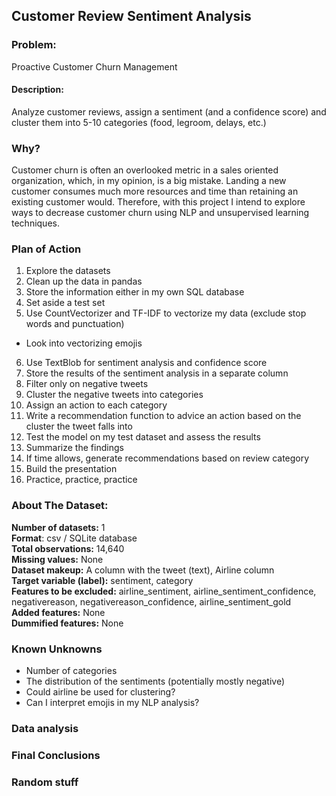 ## Customer Review Sentiment Analysis

### Problem:
Proactive Customer Churn Management

#### Description:
Analyze customer reviews, assign a sentiment (and a confidence score) and cluster them into 5-10 categories (food, legroom, delays, etc.)

### Why?
Customer churn is often an overlooked metric in a sales oriented organization, which, in my opinion, is a big mistake. Landing a new customer consumes much more resources and time than retaining an existing customer would. Therefore, with this project I intend to explore ways to decrease customer churn using NLP and unsupervised learning techniques.


### Plan of Action
1. Explore the datasets
2. Clean up the data in pandas
3. Store the information either in my own SQL database
4. Set aside a test set
5. Use CountVectorizer and TF-IDF to vectorize my data (exclude stop words and punctuation)
  * Look into vectorizing emojis
6. Use TextBlob for sentiment analysis and confidence score
7. Store the results of the sentiment analysis in a separate column
8. Filter only on negative tweets
9. Cluster the negative tweets into categories
10. Assign an action to each category
11. Write a recommendation function to advice an action based on the cluster the tweet falls into
12. Test the model on my test dataset and assess the results
13. Summarize the findings
14. If time allows, generate recommendations based on review category
15. Build the presentation
16. Practice, practice, practice

### About The Dataset:

**Number of datasets:** 1  
**Format**: csv / SQLite database   
**Total observations:** 14,640   
**Missing values:** None  
**Dataset makeup:** A column with the tweet (text), Airline column  
**Target variable (label):** sentiment, category  
**Features to be excluded:** airline_sentiment,	airline_sentiment_confidence,	negativereason,	negativereason_confidence,	airline_sentiment_gold  
**Added features:** None  
**Dummified features:** None  

### Known Unknowns
* Number of categories
* The distribution of the sentiments (potentially mostly negative)
* Could airline be used for clustering?
* Can I interpret emojis in my NLP analysis?

### Data analysis


### Final Conclusions


### Random stuff
